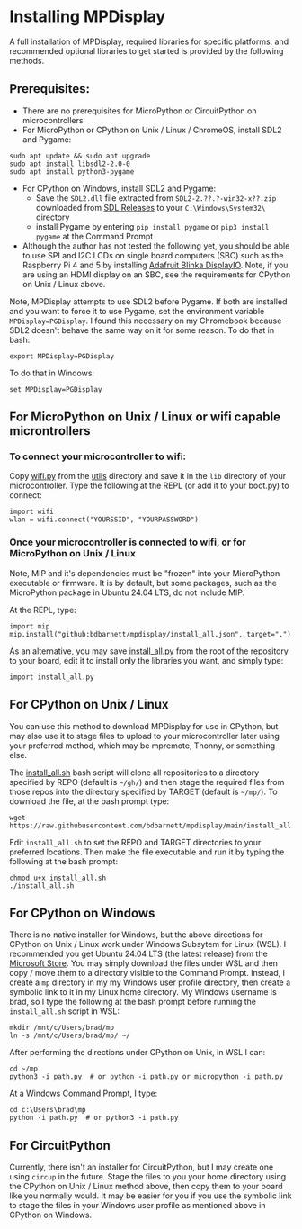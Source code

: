 # Installing MPDisplay

A full installation of MPDisplay, required libraries for specific platforms, and recommended optional libraries to get started is provided by the following methods.

## Prerequisites:
- There are no prerequisites for MicroPython or CircuitPython on microcontrollers
- For MicroPython or CPython on Unix / Linux / ChromeOS, install SDL2 and Pygame:
```
sudo apt update && sudo apt upgrade
sudo apt install libsdl2-2.0-0
sudo apt install python3-pygame
```
- For CPython on Windows, install SDL2 and Pygame:
    - Save the `SDL2.dll` file extracted from `SDL2-2.??.?-win32-x??.zip` downloaded from [SDL Releases](https://github.com/libsdl-org/SDL/releases/) to your `C:\Windows\System32\` directory
    - install Pygame by entering `pip install pygame` or `pip3 install pygame` at the Command Prompt
- Although the author has not tested the following yet, you should be able to use SPI and I2C LCDs on single board computers (SBC) such as the Raspberry Pi 4 and 5 by installing [Adafruit Blinka DisplayIO](https://github.com/adafruit/Adafruit_Blinka_Displayio).  Note, if you are using an HDMI display on an SBC, see the requirements for CPython on Unix / Linux above.

Note, MPDisplay attempts to use SDL2 before Pygame.  If both are installed and you want to force it to use Pygame, set the environment variable `MPDisplay=PGDisplay`.  I found this necessary on my Chromebook because SDL2 doesn't behave the same way on it for some reason.  To do that in bash:
```
export MPDisplay=PGDisplay
```
To do that in Windows:
```
set MPDisplay=PGDisplay
```

## For MicroPython on Unix / Linux or wifi capable microntrollers

### To connect your microcontroller to wifi:

Copy [wifi.py](utils/wifi.py) from the [utils](utils) directory and save it in the `lib` directory of your microcontroller.  Type the following at the REPL (or add it to your boot.py) to connect:

```
import wifi
wlan = wifi.connect("YOURSSID", "YOURPASSWORD")
```

### Once your microcontroller is connected to wifi, or for MicroPython on Unix / Linux

Note, MIP and it's dependencies must be "frozen" into your MicroPython executable or firmware.  It is by default, but some packages, such as the MicroPython package in Ubuntu 24.04 LTS, do not include MIP.

At the REPL, type:

```
import mip
mip.install("github:bdbarnett/mpdisplay/install_all.json", target=".")
```

As an alternative, you may save [install_all.py](install_all.py) from the root of the repository to your board, edit it to install only the libraries you want, and simply type:

```
import install_all.py
```

## For CPython on Unix / Linux

You can use this method to download MPDisplay for use in CPython, but may also use it to stage files to upload to your microcontroller later using your preferred method, which may be mpremote, Thonny, or something else.

The [install_all.sh](install_all.sh) bash script will clone all repositories to a directory specified by REPO (default is `~/gh/`) and then stage the required files from those repos into the directory specified by TARGET (default is `~/mp/`).  To download the file, at the bash prompt type:

```
wget https://raw.githubusercontent.com/bdbarnett/mpdisplay/main/install_all.sh
```

Edit `install_all.sh` to set the REPO and TARGET directories to your preferred locations.  Then make the file executable and run it by typing the following at the bash prompt:

```
chmod u+x install_all.sh
./install_all.sh
```

## For CPython on Windows

There is no native installer for Windows, but the above directions for CPython on Unix / Linux work under Windows Subsytem for Linux (WSL).  I recommended you get Ubuntu 24.04 LTS (the latest release) from the [Microsoft Store](https://apps.microsoft.com/detail/9nz3klhxdjp5).  You may simply download the files under WSL and then copy / move them to a directory visible to the Command Prompt.  Instead, I create a `mp` directory in my my Windows user profile directory, then create a symbolic link to it in my Linux home directory.  My Windows username is brad, so I type the following at the bash prompt before running the `install_all.sh` script in WSL:

```
mkdir /mnt/c/Users/brad/mp
ln -s /mnt/c/Users/brad/mp/ ~/
```

After performing the directions under CPython on Unix, in WSL I can:
```
cd ~/mp
python3 -i path.py  # or python -i path.py or micropython -i path.py
```

At a Windows Command Prompt, I type:
```
cd c:\Users\brad\mp
python -i path.py  # or python3 -i path.py
```

## For CircuitPython

Currently, there isn't an installer for CircuitPython, but I may create one using `circup` in the future.  Stage the files to you your home directory using the CPython on Unix / Linux method above, then copy them to your board like you normally would.  It may be easier for you if you use the symbolic link to stage the files in your Windows user profile as mentioned above in CPython on Windows.
